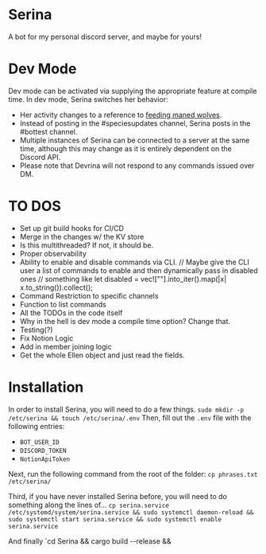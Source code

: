 # Serina
A bot for my personal discord server, and maybe for yours!

# Dev Mode 
Dev mode can be activated via supplying the appropriate feature at compile time.
In dev mode, Serina switches her behavior: 
* Her activity changes to a reference to [feeding maned wolves](https://twitter.com/longboieli/status/1533881489019969541?lang=en). 
* Instead of posting in the #speciesupdates channel, Serina posts in the #bottest channel.
* Multiple instances of Serina can be connected to a server at the same time, although this may change as it is entirely dependent on the Discord API. 
* Please note that Devrina will not respond to any commands issued over DM.

# TO DOS
* Set up git build hooks for CI/CD
* Merge in the changes w/ the KV store
* Is this multithreaded? If not, it should be. 
* Proper observability
* Ability to enable and disable commands via CLI.
    // Maybe give the CLI user a list of commands to enable and then dynamically pass in disabled ones
    // something like let disabled = vec![""].into_iter().map(|x| x.to_string()).collect();
* Command Restriction to specific channels
* Function to list commands
* All the TODOs in the code itself 
* Why in the hell is dev mode a compile time option? Change that.
* Testing(?)
* Fix Notion Logic 
* Add in member joining logic 
* Get the whole Ellen object and just read the fields.

# Installation

In order to install Serina, you will need to do a few things. 
`sudo mkdir -p /etc/serina && touch /etc/serina/.env` 
Then, fill out the `.env` file with the following entries: 
* `BOT_USER_ID`
* `DISCORD_TOKEN`
* `NotionApiToken`

Next, run the following command from the root of the folder:
`cp phrases.txt /etc/serina/`

Third, if you have never installed Serina before, you will need to do something along the lines of...
`cp serina.service /etc/systemd/system/serina.service && sudo systemctl daemon-reload && sudo systemctl start serina.service && sudo systemctl enable serina.service`

And finally
`cd Serina && cargo build --release && 